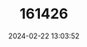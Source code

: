 ---
title: "161426"
category: "Chiloscyllium arabicum"
draft: false
date: 2024-02-22 13:03:52
languages:
  Spanish; Castilian: ["Bamboa Arábiga"]
  Iranian (Other): ["Grbeh-kooseh-e-arabi"]
  Arabic: ["Hayassa", "قرش الخيزران العربي"]
  French: ["Requin-chabot Camot"]
  English: ["Arabian Carpetshark"]
---